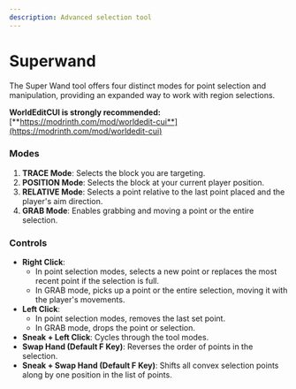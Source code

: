 ```yaml
---
description: Advanced selection tool
---
```


# Superwand

The Super Wand tool offers four distinct modes for point selection and manipulation, providing an expanded way to work with region selections.



**WorldEditCUI is strongly recommended:** [**https://modrinth.com/mod/worldedit-cui**](https://modrinth.com/mod/worldedit-cui)

### Modes

1. **TRACE Mode**: Selects the block you are targeting.
2. **POSITION Mode**: Selects the block at your current player position.
3. **RELATIVE Mode**: Selects a point relative to the last point placed and the player's aim direction.
4. **GRAB Mode**: Enables grabbing and moving a point or the entire selection.

### Controls

* **Right Click**:
  * In point selection modes, selects a new point or replaces the most recent point if the selection is full.
  * In GRAB mode, picks up a point or the entire selection, moving it with the player's movements.
* **Left Click**:
  * In point selection modes, removes the last set point.
  * In GRAB mode, drops the point or selection.
* **Sneak + Left Click**: Cycles through the tool modes.
* **Swap Hand (Default F Key)**: Reverses the order of points in the selection.
* **Sneak + Swap Hand (Default F Key)**: Shifts all convex selection points along by one position in the list of points.
